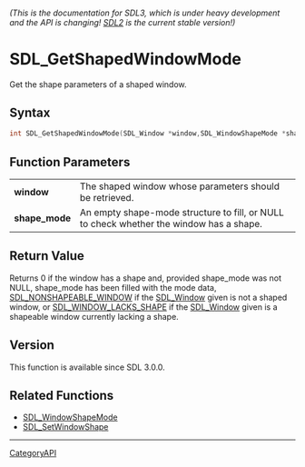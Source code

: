 ###### (This is the documentation for SDL3, which is under heavy development and the API is changing! [SDL2](https://wiki.libsdl.org/SDL2/) is the current stable version!)
# SDL_GetShapedWindowMode

Get the shape parameters of a shaped window.

## Syntax

```c
int SDL_GetShapedWindowMode(SDL_Window *window,SDL_WindowShapeMode *shape_mode);

```

## Function Parameters

|                    |                                                                                         |
| ------------------ | --------------------------------------------------------------------------------------- |
| **window**         | The shaped window whose parameters should be retrieved.                                 |
| **shape_mode**     | An empty shape-mode structure to fill, or NULL to check whether the window has a shape. |

## Return Value

Returns 0 if the window has a shape and, provided shape_mode was not NULL,
shape_mode has been filled with the mode data,
[SDL_NONSHAPEABLE_WINDOW](SDL_NONSHAPEABLE_WINDOW.md) if the
[SDL_Window](SDL_Window.md) given is not a shaped window, or
[SDL_WINDOW_LACKS_SHAPE](SDL_WINDOW_LACKS_SHAPE.md) if the
[SDL_Window](SDL_Window.md) given is a shapeable window currently lacking a
shape.

## Version

This function is available since SDL 3.0.0.

## Related Functions

* [SDL_WindowShapeMode](SDL_WindowShapeMode.md)
* [SDL_SetWindowShape](SDL_SetWindowShape.md)

----
[CategoryAPI](CategoryAPI.md)
